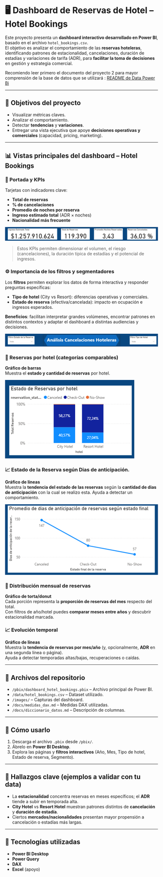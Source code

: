 # 🖥️ Dashboard de Reservas de Hotel – Hotel Bookings

Este proyecto presenta un **dashboard interactivo desarrollado en Power BI**, basado en el archivo `hotel_bookings.csv`.  
El objetivo es analizar el comportamiento de las **reservas hoteleras**, identificando patrones de estacionalidad, cancelaciones, duración de estadías y variaciones de tarifa (ADR), para **facilitar la toma de decisiones** en gestión y estrategia comercial.

Recomiendo leer primero el documento del proyecto 2 para mayor comprensión de la base de datos que se utilizará : [README de Data Power Bi](Data%20Power%20Bi/README.md)


---

## 🎯 Objetivos del proyecto
- Visualizar métricas claves.
- Analizar el comportamiento. 
- Detectar **tendencias** y **variaciones**.  
- Entregar una vista ejecutiva que apoye **decisiones operativas y comerciales** (capacidad, pricing, marketing).

---

## 📊 Vistas principales del dashboard – Hotel Bookings

### 📌 Portada y KPIs
Tarjetas con indicadores clave:
- **Total de reservas**
- **% de cancelaciones**
- **Promedio de noches por reserva**
- **Ingreso estimado total** (ADR × noches)
- **Nacionalidad más frecuente**

![Dashboard de Cancelaciones Hoteleras](Imagenes/KPI_Importantes.png)

> Estos KPIs permiten dimensionar el volumen, el riesgo (cancelaciones), la duración típica de estadías y el potencial de ingresos.

### ⚙️ Importancia de los filtros y segmentadores
Los **filtros** permiten explorar los datos de forma interactiva y responder preguntas específicas:
- **Tipo de hotel** (City vs Resort): diferencias operativas y comerciales.
- **Estado de reserva** (efectiva/cancelada): impacto en ocupación e ingresos esperados.

**Beneficios**: facilitan interpretar grandes volúmenes, encontrar patrones en distintos contextos y adaptar el dashboard a distintas audiencias y decisiones.

![Dashboard de Cancelaciones Hoteleras](Imagenes/Filtros.png)

### 🔢 Reservas por hotel (categorías comparables)
**Gráfico de barras**  
Muestra el **estado y cantidad de reservas** por hotel.  

![Dashboard de Cancelaciones Hoteleras](Imagenes/ComparacionHoteles.png)

### 📈 Estado de la Reserva según Dias de anticipación.
**Gráfico de líneas**  
Muestra la **tendencia del estado de las reservas** según la **cantidad de dias de anticipación** con la cual se realizo esta. 
Ayuda a detectar un comportamiento.

![Dashboard de Cancelaciones Hoteleras](Imagenes/leadtime.png)


### 🥧 Distribución mensual de reservas
**Gráfico de torta/donut**  
Cada porción representa la **proporción de reservas del mes** respecto del total.  
Con filtros de año/hotel puedes **comparar meses entre años** y descubrir estacionalidad marcada.

### 📈 Evolución temporal
**Gráfico de líneas**  
Muestra la **tendencia de reservas por mes/año** (y, opcionalmente, **ADR** en una segunda línea o página).  
Ayuda a detectar temporadas altas/bajas, recuperaciones o caídas.

---

## 📂 Archivos del repositorio
- `/pbix/dashboard_hotel_bookings.pbix` – Archivo principal de Power BI.  
- `/data/hotel_bookings.csv` – Dataset utilizado.  
- `/images/` – Capturas del dashboard.  
- `/docs/medidas_dax.md` – Medidas DAX utilizadas.  
- `/docs/diccionario_datos.md` – Descripción de columnas.

---

## 🚀 Cómo usarlo
1. Descarga el archivo `.pbix` desde `/pbix/`.  
2. Ábrelo en **Power BI Desktop**.  
3. Explora las páginas y **filtros interactivos** (Año, Mes, Tipo de hotel, Estado de reserva, Segmento).

---

## 🧠 Hallazgos clave (ejemplos a validar con tu data)
- La **estacionalidad** concentra reservas en meses específicos; el **ADR** tiende a subir en temporada alta.  
- **City Hotel** vs **Resort Hotel** muestran patrones distintos de **cancelación** y **duración de estadía**.  
- Ciertos **mercados/nacionalidades** presentan mayor propensión a cancelación o estadías más largas.

---

## 📌 Tecnologías utilizadas
- **Power BI Desktop**  
- **Power Query**  
- **DAX**  
- **Excel** (apoyo)
